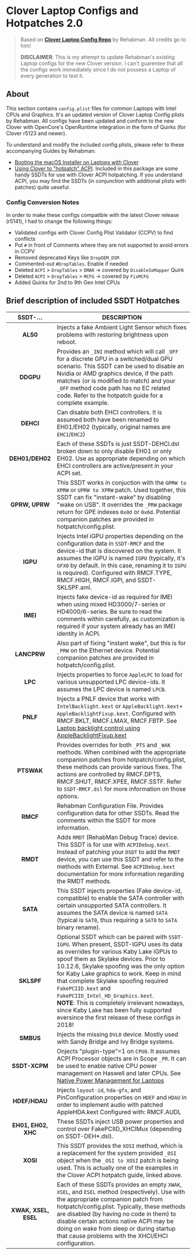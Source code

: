 # Clover Laptop Configs and Hotpatches 2.0
>Based on [**Clover Laptop Config Repo**](https://github.com/RehabMan/OS-X-Clover-Laptop-Config) by Rehabman. All credits go to him!
>
>**DISCLAIMER**: This is my attempt to update Rehabman's existing Laptop configs for the new Clover version. I can't guarentee that all the configs work immediately since I do not possess a Laptop of every generation to test it.  

## About
This section contains `config.plist` files for common Laptops with Intel CPUs and Graphics. It's an updated version of Clover Laptop Config plists by Rehabman. All configs have been updated and conform to the new Clover with OpenCore's OpenRuntime integration in the form of Quirks (for Clover r5123 and newer).

To understand and modify the included config.plists, please refer to these accompanying Guides by Rehabman:

- [Booting the macOS Installer on Laptops with Clover](http://www.tonymacx86.com/el-capitan-laptop-support/148093-guide-booting-os-x-installer-laptops-clover.html)
- [Using Clover to "hotpatch" ACPI](https://www.tonymacx86.com/threads/guide-using-clover-to-hotpatch-acpi.200137). Included in this package are some handy SSDTs for use with Clover ACPI hotpatching. If you understand ACPI, you may find the SSDTs (in conjunction with additional plists with patches) quite ueseful.

### Config Conversion Notes
In order to make these configs compatible with the latest Clover release (r5141), I had to change the following things:

- Validated configs with Clover Config Plist Validator (CCPV) to find conflicts
- Put `#` in front of Comments where they are not supported to avoid errors in CCPV
- Removed deprecated Keys like `DropOEM_DSM`
- Commented-out `#DropTables`. Enable if needed
- Deleted `ACPI` > `DropTables` > `DMAR` → covered by `DisableIoMapper` Quirk
- Deleted `ACPI` > `DropTables` > `MCFG` → covered by `FixMCFG` 
- Added Quirks for 2nd to 9th Gen Intel CPUs

## Brief description of included SSDT Hotpatches

| SSDT-…        | DESCRIPTION |
|:-------------:|-------------|
|**ALS0**| Injects a fake Ambient Light Sensor which fixes problems with restoring brightness upon reboot.
|**DDGPU**| Provides an `_INI` method which will call `_OFF` for a discrete GPU in a switched/dual GPU scenario. This SSDT can be used to disable an Nvidia or AMD graphics device, if the path matches (or is modified to match) and your `_OFF` method code path has no EC related code. Refer to the hotpatch guide for a complete example.
|**DEHCI**| Can disable both EHCI controllers. It is assumed both have been renamed to EH01/EH02 (typically, original names are `EHC1`/`EHC2`)
|**DEH01/DEH02**| Each of these SSDTs is just SSDT-DEHCI.dsl broken down to only disable EH01 or only EH02. Use as appropriate depending on which EHCI controllers are active/present in your ACPI set. 
|**GPRW, UPRW**| This SSDT works in conjuction with the `GPRW to XPRW` or `UPRW to XPRW` patch. Used together, this SSDT can fix "instant-wake" by disabling "wake on USB". It overrides the `_PRW` package return for GPE indexes `0x0d` or `0x6d`. Potential companion patches are provided in hotpatch/config.plist.
|**IGPU**| Injects Intel iGPU properties depending on the configuration data in `SSDT-RMCF` and the device-id that is discovered on the system. It assumes the iGPU is named `IGPU` (typically, it's `GFX0` by default. In this case, renaming it to `IGPU` is required). Configured with RMCF.TYPE, RMCF.HIGH, RMCF.IGPI, and SSDT-SKLSPF.aml.
|**IMEI**|Injects fake device-id as required for IMEI when using mixed HD3000/7-series or HD4000/6-series. Be sure to read the comments within carefully, as customization is required if your system already has an IMEI identity in ACPI.
|**LANCPRW**| Also part of fixing "instant wake", but this is for `_PRW` on the Ethernet device. Potential companion patches are provided in hotpatch/config.plist.
|**LPC**| Injects properties to force `AppleLPC` to load for various unsupported LPC device-ids. It assumes the LPC device is named `LPCB`.
|**PNLF**|Injects a PNLF device that works with `IntelBacklight.kext` or `AppleBacklight.kext`+ `AppleBacklightFixup.kext`. Configured with RMCF.BKLT, RMCF.LMAX, RMCF.FBTP. See [Laptop backlight control using AppleBacklightFixup.kext](https://www.tonymacx86.com/threads/guide-laptop-backlight-control-using-applebacklightinjector-kext.218222/)
|**PTSWAK**| Provides overrides for both `_PTS` and `_WAK` methods. When combined with the appropriate companion patches from hotpatch/config.plist, these methods can provide various fixes. The actions are controlled by RMCF.DPTS, RMCF.SHUT, RMCF.XPEE, RMCF.SSTF. Refer to `SSDT-RMCF.dsl` for more information on those options.
|**RMCF**|Rehabman Configuration File. Provides configuration data for other SSDTs. Read the comments within the SSDT for more information.|
|**RMDT**|Adds `RMDT` (RehabMan Debug Trace) device. This SSDT is for use with `ACPIDebug.kext`. Instead of patching your `DSDT` to add the `RMDT` device, you can use this SSDT and refer to the methods with External. See `ACPIDebug.kext` documentation for more information regarding the RMDT methods.|
|**SATA**| This SSDT injects properties (Fake device-id, compatible) to enable the SATA controller with certain unsupported SATA controllers. It assumes the SATA device is named `SATA` (typical is `SAT0`, thus requiring a `SAT0` to `SATA` binary rename).
|**SKLSPF**|Optional SSDT which can be paired with `SSDT-IGPU`. When present, SSDT-IGPU uses its data as overrides for various Kaby Lake iGPUs to spoof them as Skylake devices. Prior to 10.12.6, Skylake spoofing was the only option for Kaby Lake graphics to work. Keep in mind that complete Skylake spoofing required `FakePCIID.kext` and `FakePCIID_Intel_HD_Graphics.kext`.</br> **NOTE**: This is completely irrelevant nowadays, since Kaby Lake has been fully supported eversince the first release of these configs in 2018!
|**SMBUS**|Injects the missing `DVL0` device. Mostly used with Sandy Bridge and Ivy Bridge systems.
|**SSDT-XCPM**| Onjects "plugin-type"=1 on `CPU0`. It assumes ACPI Processor objects are in Scope `_PR`. It can be used to enable native CPU power management on Haswell and later CPUs. See [Native Power Management for Laptops](https://www.tonymacx86.com/threads/guide-native-power-management-for-laptops.175801/) 
|**HDEF/HDAU**| Injects `layout-id`, `hda-gfx`, and PinConfiguration properties on `HDEF` and `HDAU` in order to implement audio with patched AppleHDA.kext Configured with: RMCF.AUDL
|**EH01, EH02, XHC**| These SSDTs inject USB power properties and control over FakePCIID_XHCIMux (depending on SSDT-DEH*.dsl).
|**XOSI**|This SSDT provides the `XOSI` method, which is a replacement for the system provided `_OSI` object when the `_OSI to XOSI` patch is being used. This is actually one of the examples in the Clover ACPI hotpatch guide, linked above.
|**XWAK, XSEL, ESEL**| Each of these SSDTs provides an empty `XWAK`, `XSEL`, and `ESEL` method (respectively). Use with the appropriate companion patch from hotpatch/config.plist. Typically, these methods are disabled (by having no code in them) to disable certain actions native ACPI may be doing on wake from sleep or during startup that cause problems with the XHCI/EHCI configuration.
